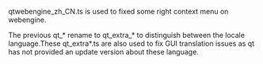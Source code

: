 qtwebengine_zh_CN.ts is used to fixed some right context menu on webengine.

The previous qt_* rename to qt_extra_* to distinguish between the locale language.These qt_extra*.ts are also used to fix GUI translation issues as qt has not provided an update version about these language.
